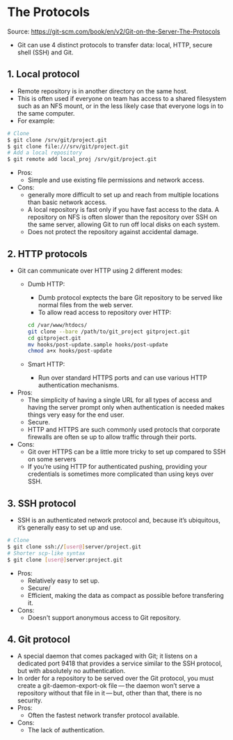 # The Protocols

Source: <https://git-scm.com/book/en/v2/Git-on-the-Server-The-Protocols>

- Git can use 4 distinct protocols to transfer data: local, HTTP, secure shell (SSH) and Git.

## 1. Local protocol

- Remote repository is in another directory on the same host.
- This is often used if everyone on team has access to a shared filesystem such as an NFS mount, or in the less likely case that everyone logs in to the same computer.
- For example:

```bash
# Clone
$ git clone /srv/git/project.git
$ git clone file:///srv/git/project.git
# Add a local repository
$ git remote add local_proj /srv/git/project.git
```

- Pros:
  - Simple and use existing file permissions and network access.
- Cons:
  - generally more difficult to set up and reach from multiple locations than basic network access.
  - A local repository is fast only if you have fast access to the data. A repository on NFS is often slower than the repository over SSH on the same server, allowing Git to run off local disks on each system.
  - Does not protect the repository against accidental damage.

## 2. HTTP protocols

- Git can communicate over HTTP using 2 different modes:
  - Dumb HTTP:
    - Dumb protocol exptects the bare Git repository to be served like normal files from the web server.
    - To allow read access to repository over HTTP:

    ```bash
    cd /var/www/htdocs/
    git clone --bare /path/to/git_project gitproject.git
    cd gitproject.git
    mv hooks/post-update.sample hooks/post-update
    chmod a+x hooks/post-update
    ```

  - Smart HTTP:
    - Run over standard HTTPS ports and can use various HTTP authentication mechanisms.
- Pros:
  - The simplicity of having a single URL for all types of access and having the server prompt only when authentication is needed makes things very easy for the end user.
  - Secure.
  - HTTP and HTTPS are such commonly used protocls that corporate firewalls are often se up to allow traffic through their ports.
- Cons:
  - Git over HTTPS can be a little more tricky to set up compared to SSH on some servers
  - If you’re using HTTP for authenticated pushing, providing your credentials is sometimes more complicated than using keys over SSH.

## 3. SSH protocol

- SSH is an authenticated network protocol and, because it’s ubiquitous, it’s generally easy to set up and use.

```bash
# Clone
$ git clone ssh://[user@]server/project.git
# Shorter scp-like syntax
$ git clone [user@]server:project.git
```

- Pros:
  - Relatively easy to set up.
  - Secure/
  - Efficient, making the data as compact as possible before transfering it.
- Cons:
  - Doesn't support anonymous access to Git repository.

## 4. Git protocol

- A special daemon that comes packaged with Git; it listens on a dedicated port 9418 that provides a service similar to the SSH protocol, but with absolutely no authentication.
- In order for a repository to be served over the Git protocol, you must create a git-daemon-export-ok file — the daemon won’t serve a repository without that file in it — but, other than that, there is no security.
- Pros:
  - Often the fastest network transfer protocol available.
- Cons:
  - The lack of authentication.
